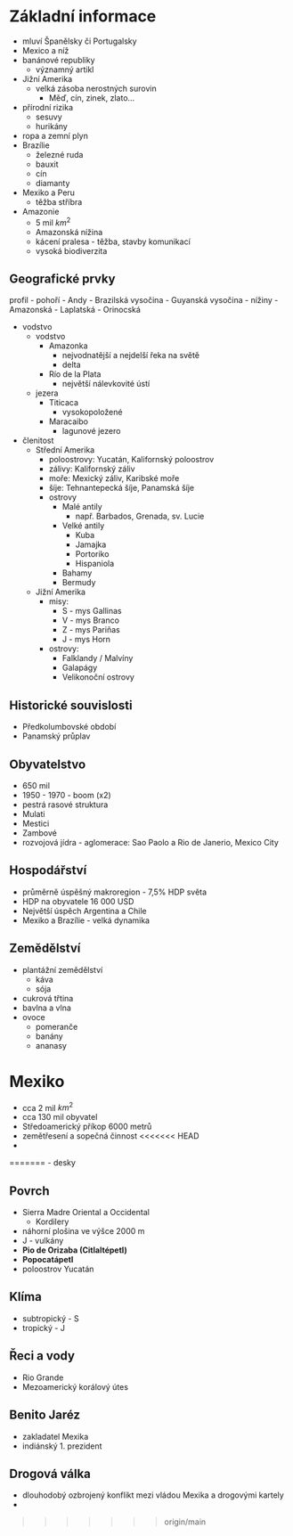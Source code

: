 # Základní informace
- mluví Španělsky či Portugalsky
- Mexico a níž
- banánové republiky
	- významný artikl
- Jižní Amerika
	- velká zásoba nerostných surovin
		- Měď, cín, zinek, zlato...
- přírodní rizika
	- sesuvy
	- hurikány
- ropa a zemní plyn
- Brazílie
	- železné ruda
	- bauxit
	- cín
	- diamanty
- Mexiko a Peru
	- těžba stříbra
- Amazonie
	- 5 mil $km^2$
	- Amazonská nížina
	- kácení pralesa - těžba, stavby komunikací
	- vysoká biodiverzita

## Geografické prvky
profil
	- pohoří
		- Andy
		- Brazilská vysočina
		- Guyanská vysočina
	- nížiny
		- Amazonská
		- Laplatská
		- Orinocská
- vodstvo
	- vodstvo
		- Amazonka
			- nejvodnatější a nejdelší řeka na světě
			- delta
		- Río de la Plata
			- největší nálevkovité ústí
	- jezera
		- Titicaca
			- vysokopoložené
		- Maracaibo
			- lagunové jezero
- členitost
	- Střední Amerika
		- poloostrovy: Yucatán, Kalifornský poloostrov
		- zálivy: Kalifornský záliv
		- moře: Mexický záliv, Karibské moře
		- šíje: Tehnantepecká šíje, Panamská šíje
		- ostrovy
			- Malé antily
				- např. Barbados, Grenada, sv. Lucie
			- Velké antily
				- Kuba
				- Jamajka
				- Portoriko
				- Hispaniola
			- Bahamy
			- Bermudy
	- Jižní Amerika
		- misy:
			- S - mys Gallinas
			- V - mys Branco
			- Z - mys Pariñas
			- J - mys Horn
		- ostrovy:
			- Falklandy / Malvíny
			- Galapágy
			- Velikonoční ostrovy

## Historické souvislosti
- Předkolumbovské období
- Panamský průplav

## Obyvatelstvo
- 650 mil
- 1950 - 1970 - boom (x2)
- pestrá rasové struktura
- Mulati
- Mestici
- Zambové
- rozvojová jídra - aglomerace: Sao Paolo a Rio de Janerio, Mexico City

## Hospodářství
- průměrně úspěšný makroregion - 7,5% HDP světa
- HDP na obyvatele 16 000 USD
- Největší úspěch Argentina a Chile
- Mexiko a Brazílie - velká dynamika

## Zemědělství
- plantážní zemědělství
	- káva
	- sója
- cukrová třtina
- bavlna a vlna
- ovoce
	- pomeranče
	- banány
	- ananasy

# Mexiko
- cca 2 mil $km^2$
- cca 130 mil obyvatel
- Středoamerický příkop 6000 metrů
- zemětřesení a sopečná činnost
<<<<<<< HEAD
-
=======
	- desky

## Povrch
- Sierra Madre Oriental a Occidental
	- Kordilery
- náhorní plošina ve výšce 2000 m
- J - vulkány
- **Pio de Orizaba (Citlaltépetl)**
- **Popocatápetl**
- poloostrov Yucatán

## Klíma
- subtropický - S
- tropický - J

## Řeci a vody
- Rio Grande
- Mezoamerický korálový útes

## Benito Jaréz
- zakladatel Mexika
- indiánský 1. prezident

## Drogová válka
- dlouhodobý ozbrojený konflikt mezi vládou Mexika a drogovými kartely
- 
>>>>>>> origin/main
